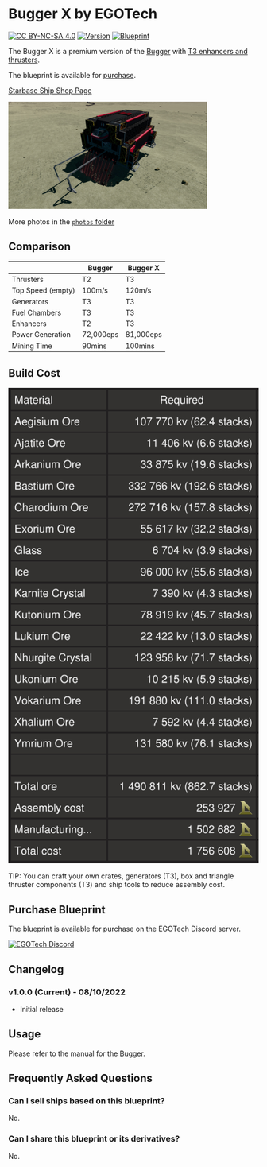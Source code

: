 # Bugger X by EGOTech

[![CC BY-NC-SA 4.0](https://img.shields.io/badge/License-CC%20BY--NC--SA%204.0-lightgrey.svg)](http://creativecommons.org/licenses/by-nc-sa/4.0/)
[![Version](https://img.shields.io/static/v1?label=Version&message=1.0.0&color=blue)](#changelog)
[![Blueprint](https://img.shields.io/static/v1?label=Blueprint&message=For%20Sale&color=brightgreen)](#purchase-blueprint)

The Bugger X is a premium version of the [Bugger](../) with [T3 enhancers and thrusters](#comparison).

The blueprint is available for [purchase](#purchase-blueprint).

[Starbase Ship Shop Page](https://sb-creators.org/makers/Egomaniac/ship/Bugger%20X)

<img src="photos/20221007194831_1.jpg" alt="Bugger X" width="400" />

More photos in the [`photos` folder](photos)

## Comparison

|   | Bugger | Bugger X |
|---|---|---|
| Thrusters | T2 | T3 |
| Top Speed (empty) | 100m/s | 120m/s |
| Generators | T3 | T3 |
| Fuel Chambers | T3 | T3 |
| Enhancers | T2 | T3 |
| Power Generation | 72,000eps | 81,000eps |
| Mining Time | 90mins | 100mins |

## Build Cost

![Ship Build Cost](images/build_cost.png)

TIP: You can craft your own crates, generators (T3), box and triangle thruster components (T3) and ship tools to reduce assembly cost.

## Purchase Blueprint

The blueprint is available for purchase on the EGOTech Discord server.

[![EGOTech Discord](https://discordapp.com/api/guilds/1013328685564178472/widget.png?style=banner2)](https://discord.gg/BKwVGvncmN)

## Changelog

### v1.0.0 (Current) - 08/10/2022

- Initial release

## Usage

Please refer to the manual for the [Bugger](../).

## Frequently Asked Questions

### Can I sell ships based on this blueprint?

No.

### Can I share this blueprint or its derivatives?

No.
